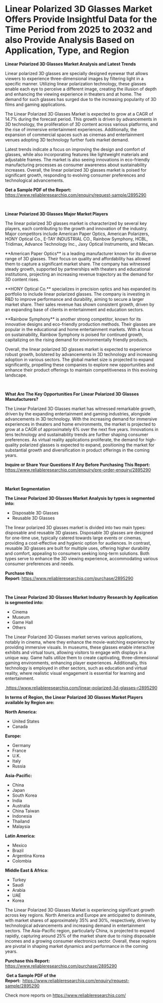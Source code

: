 <p><h1>Linear Polarized 3D Glasses Market Offers Provide Insightful Data for the Time Period from 2025 to 2032 and also Provide Analysis Based on Application, Type, and Region</h1></p><p><strong>Linear Polarized 3D Glasses Market Analysis and Latest Trends</strong></p>
<p><p>Linear polarized 3D glasses are specially designed eyewear that allows viewers to experience three-dimensional images by filtering light in a specific manner. Utilizing linear polarization technology, these glasses enable each eye to perceive a different image, creating the illusion of depth and enhancing the viewing experience in theaters and at home. The demand for such glasses has surged due to the increasing popularity of 3D films and gaming applications.</p><p>The Linear Polarized 3D Glasses Market is expected to grow at a CAGR of 14.7% during the forecast period. This growth is driven by advancements in 3D technology, the proliferation of 3D content across various platforms, and the rise of immersive entertainment experiences. Additionally, the expansion of commercial spaces such as cinemas and entertainment venues adopting 3D technology further fuels market demand. </p><p>Latest trends indicate a focus on improving the design and comfort of glasses, while also incorporating features like lightweight materials and adjustable frames. The market is also seeing innovations in eco-friendly manufacturing processes as consumer awareness about sustainability increases. Overall, the linear polarized 3D glasses market is poised for significant growth, responding to evolving consumer preferences and technological advancements.</p></p>
<p><strong>Get a Sample PDF of the Report:&nbsp;</strong> <a href="https://www.reliableresearchiq.com/enquiry/request-sample/2895290?utm_campaign=2310&utm_medium=2&utm_source=Github&utm_content=ia&utm_term=15032025&utm_id=linear-polarized-3d-glasses">https://www.reliableresearchiq.com/enquiry/request-sample/2895290</a></p>
<p>&nbsp;</p>
<p><strong>Linear Polarized 3D Glasses Major Market Players</strong></p>
<p><p>The linear polarized 3D glasses market is characterized by several key players, each contributing to the growth and innovation of the industry. Major competitors include American Paper Optics, American Polarizers, HONY Optical Co., E-TAY INDUSTRIAL CO., Rainbow Symphony, HCBL, Tridimax, Advance Technology Inc., Jaxy Optical Instruments, and Mecan.</p><p>**American Paper Optics** is a leading manufacturer known for its diverse range of 3D glasses. Their focus on quality and affordability has allowed them to capture a significant market share. The company has witnessed steady growth, supported by partnerships with theaters and educational institutions, projecting an increasing revenue trajectory as the demand for 3D content rises.</p><p>**HONY Optical Co.** specializes in precision optics and has expanded its portfolio to include linear polarized glasses. The company is investing in R&D to improve performance and durability, aiming to secure a larger market share. Their sales revenue has shown consistent growth, driven by an expanding base of clients in entertainment and education sectors.</p><p>**Rainbow Symphony** is another strong competitor, known for its innovative designs and eco-friendly production methods. Their glasses are popular in the educational and home entertainment markets. With a focus on sustainability, Rainbow Symphony is poised for continued growth, capitalizing on the rising demand for environmentally friendly products.</p><p>Overall, the linear polarized 3D glasses market is expected to experience robust growth, bolstered by advancements in 3D technology and increasing adoption in various sectors. The global market size is projected to expand significantly, propelling these companies to explore new opportunities and enhance their product offerings to maintain competitiveness in this evolving landscape.</p></p>
<p>&nbsp;</p>
<p><strong>What Are The Key Opportunities For Linear Polarized 3D Glasses Manufacturers?</strong></p>
<p><p>The Linear Polarized 3D Glasses market has witnessed remarkable growth, driven by the expanding entertainment and gaming industries, alongside advancements in 3D technology. With the increasing demand for immersive experiences in theaters and home environments, the market is projected to grow at a CAGR of approximately 6% over the next five years. Innovations in lens technology and sustainability trends are further shaping consumer preferences. As virtual reality applications proliferate, the demand for high-quality polarized glasses is expected to expand, positioning the market for substantial growth and diversification in product offerings in the coming years.</p></p>
<p><strong>Inquire or Share Your Questions If Any Before Purchasing This Report:</strong> <a href="https://www.reliableresearchiq.com/enquiry/pre-order-enquiry/2895290?utm_campaign=2310&utm_medium=2&utm_source=Github&utm_content=ia&utm_term=15032025&utm_id=linear-polarized-3d-glasses">https://www.reliableresearchiq.com/enquiry/pre-order-enquiry/2895290</a></p>
<p>&nbsp;</p>
<p><strong>Market Segmentation</strong></p>
<p><strong>The Linear Polarized 3D Glasses Market Analysis by types is segmented into:</strong></p>
<p><ul><li>Disposable 3D Glasses</li><li>Reusable 3D Glasses</li></ul></p>
<p><p>The linear polarized 3D glasses market is divided into two main types: disposable and reusable 3D glasses. Disposable 3D glasses are designed for one-time use, typically catered towards large events or cinemas, providing a cost-effective and hygienic option for audiences. In contrast, reusable 3D glasses are built for multiple uses, offering higher durability and comfort, appealing to consumers seeking long-term solutions. Both types serve to enhance the 3D viewing experience, accommodating various consumer preferences and needs.</p></p>
<p><strong>Purchase this Report:&nbsp;</strong><a href="https://www.reliableresearchiq.com/purchase/2895290?utm_campaign=2310&utm_medium=2&utm_source=Github&utm_content=ia&utm_term=15032025&utm_id=linear-polarized-3d-glasses">https://www.reliableresearchiq.com/purchase/2895290</a></p>
<p>&nbsp;</p>
<p><strong>The Linear Polarized 3D Glasses Market Industry Research by Application is segmented into:</strong></p>
<p><ul><li>Cinema</li><li>Museum</li><li>Game Hall</li><li>Others</li></ul></p>
<p><p>The Linear Polarized 3D Glasses market serves various applications, notably in cinema, where they enhance the movie-watching experience by providing immersive visuals. In museums, these glasses enable interactive exhibits and virtual tours, allowing visitors to engage with displays in a unique way. Game halls utilize them to create captivating, three-dimensional gaming environments, enhancing player experiences. Additionally, this technology is employed in other sectors, such as education and virtual reality, where realistic visual engagement is essential for learning and entertainment.</p></p>
<p><a href="https://www.reliableresearchiq.com/linear-polarized-3d-glasses-r2895290?utm_campaign=2310&utm_medium=2&utm_source=Github&utm_content=ia&utm_term=15032025&utm_id=linear-polarized-3d-glasses">&nbsp;https://www.reliableresearchiq.com/linear-polarized-3d-glasses-r2895290</a></p>
<p><strong>In terms of Region, the Linear Polarized 3D Glasses Market Players available by Region are:</strong></p>
<p>
    <p> <strong> North America: </strong>
        <ul>
            <li>United States</li>
            <li>Canada</li>
        </ul>
        </p> 
    <p> <strong> Europe: </strong>
        <ul>
            <li>Germany</li>
            <li>France</li>
            <li>U.K.</li>
            <li>Italy</li>
            <li>Russia</li>
        </ul>
        </p> 
    <p> <strong> Asia-Pacific: </strong>
        <ul>
            <li>China</li>
            <li>Japan</li>
            <li>South Korea</li>
            <li>India</li>
            <li>Australia</li>
            <li>China Taiwan</li>
            <li>Indonesia</li>
            <li>Thailand</li>
            <li>Malaysia</li>
        </ul>
        </p> 
    <p> <strong> Latin America: </strong>
        <ul>
            <li>Mexico</li>
            <li>Brazil</li>
            <li>Argentina Korea</li>
            <li>Colombia</li>
        </ul>
        </p> 
    <p> <strong> Middle East & Africa: </strong>
        <ul>
            <li>Turkey</li>
            <li>Saudi</li>
            <li>Arabia</li>
            <li>UAE</li>
            <li>Korea</li>
        </ul>
    </p>
    </p>
<p><p>The Linear Polarized 3D Glasses Market is experiencing significant growth across key regions. North America and Europe are anticipated to dominate, with market shares of approximately 35% and 30%, respectively, driven by technological advancements and increasing demand in entertainment sectors. The Asia-Pacific region, particularly China, is projected to expand rapidly, capturing around 25% of the market share due to rising disposable incomes and a growing consumer electronics sector. Overall, these regions are pivotal in shaping market dynamics and performance in the coming years.</p></p>
<p><strong>Purchase this Report: </strong><a href="https://www.reliableresearchiq.com/purchase/2895290?utm_campaign=2310&utm_medium=2&utm_source=Github&utm_content=ia&utm_term=15032025&utm_id=linear-polarized-3d-glasses">https://www.reliableresearchiq.com/purchase/2895290</a></p>
<p>&nbsp;<strong>Get a Sample PDF of the Report:&nbsp;&nbsp;</strong><a href="https://www.reliableresearchiq.com/enquiry/request-sample/2895290?utm_campaign=2310&utm_medium=2&utm_source=Github&utm_content=ia&utm_term=15032025&utm_id=linear-polarized-3d-glasses">https://www.reliableresearchiq.com/enquiry/request-sample/2895290</a></p>
<p><strong></strong></p>
<p>Check more reports on <a href="https://www.reliableresearchiq.com/?utm_campaign=2310&utm_medium=2&utm_source=Github&utm_content=ia&utm_term=15032025&utm_id=linear-polarized-3d-glasses">https://www.reliableresearchiq.com/</a></p>